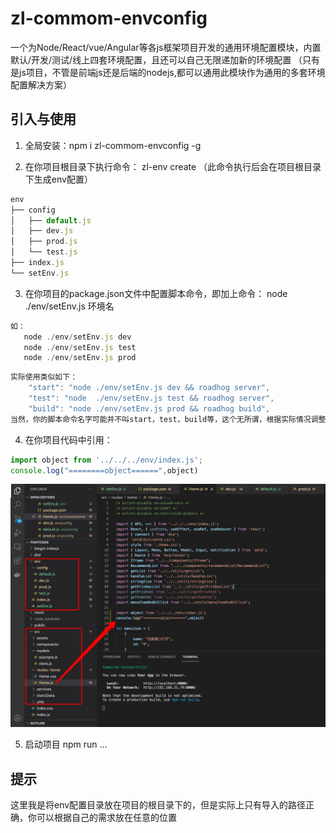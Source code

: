 # zl-commom-envconfig
  一个为Node/React/vue/Angular等各js框架项目开发的通用环境配置模块，内置默认/开发/测试/线上四套环境配置，且还可以自己无限递加新的环境配置
  （只有是js项目，不管是前端js还是后端的nodejs,都可以通用此模块作为通用的多套环境配置解决方案）

## 引入与使用

1. 全局安装：npm i zl-commom-envconfig -g
   
2. 在你项目根目录下执行命令： zl-env create （此命令执行后会在项目根目录下生成env配置）

```js
env
├── config
│   ├── default.js
│   ├── dev.js
│   ├── prod.js
│   └── test.js
├── index.js
└── setEnv.js
```

3. 在你项目的package.json文件中配置脚本命令，即加上命令： node ./env/setEnv.js 环境名
```js
如：
   node ./env/setEnv.js dev
   node ./env/setEnv.js test
   node ./env/setEnv.js prod
```

```js
实际使用类似如下：
    "start": "node ./env/setEnv.js dev && roadhog server",
    "test": "node  ./env/setEnv.js test && roadhog server",
    "build": "node ./env/setEnv.js prod && roadhog build",
当然，你的脚本命令名字可能并不叫start，test，build等，这个无所谓，根据实际情况调整即可
```
   
4. 在你项目代码中引用：
```js
import object from '../../../env/index.js';
console.log("========object======",object)
```
![3](/assets/3.png)

5. 启动项目
     npm run ...

## 提示

这里我是将env配置目录放在项目的根目录下的，但是实际上只有导入的路径正确，你可以根据自己的需求放在任意的位置
